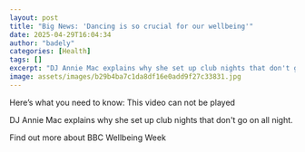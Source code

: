 ```yaml
---
layout: post
title: "Big News: 'Dancing is so crucial for our wellbeing'"
date: 2025-04-29T16:04:34
author: "badely"
categories: [Health]
tags: []
excerpt: "DJ Annie Mac explains why she set up club nights that don't go on all night."
image: assets/images/b29b4ba7c1da8df16e0add9f27c33831.jpg
---
```


Here’s what you need to know: This video can not be played

DJ Annie Mac explains why she set up club nights that don't go on all night. 

Find out more about BBC Wellbeing Week

